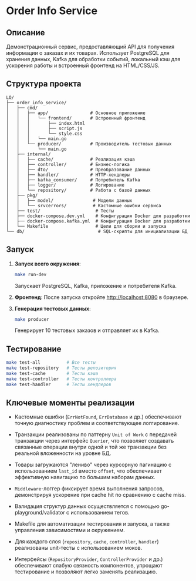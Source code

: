 # Order Info Service

## Описание
Демонстрационный сервис, предоставляющий API для получения информации о заказах и их товарах. Использует PostgreSQL для хранения данных, Kafka для обработки событий, локальный кэш для ускорения работы и встроенный фронтенд на HTML/CSS/JS.

## Структура проекта
```
LO/
├── order_info_service/
│   ├── cmd/
│   │   ├── app/                # Основное приложение
│   │   │   └── frontend/       # Встроенный фронтенд
│   │   │       ├── index.html
│   │   │       ├── script.js
│   │   │       └── style.css
│   │   │   └── main.go
│   │   └── producer/           # Производитель тестовых данных
│   │       └── main.go
│   ├── internal/
│   │   ├── cache/              # Реализация кэша
│   │   ├── controller/         # Бизнес-логика
│   │   ├── dto/                # Преобразование данных
│   │   ├── handler/            # HTTP-хендлеры
│   │   ├── kafka_consumer/     # Потребитель Kafka
│   │   ├── logger/             # Логирование
│   │   └── repository/         # Работа с базой данных
│   ├── pkg/
│   │   ├── model/               # Модели данных
│   │   └── srvcerrors/          # Кастомные ошибки сервиса
│   ├── test/                     # Тесты
│   ├── docker-compose.dev.yml    # Конфигурация Docker для разработки
│   ├── docker-compose.kafka.yml  # Конфигурация Docker для разработки
│   └── Makefile                  # Цели для сборки и запуска
└── db/                            # SQL-скрипты для инициализации БД

```

## Запуск
1. **Запуск всего окружения**:
   ```bash
   make run-dev
   ```
   Запускает PostgreSQL, Kafka, приложение и потребителя Kafka.

2. **Фронтенд**:
   После запуска откройте [http://localhost:8080](http://localhost:8080) в браузере.

3. **Генерация тестовых данных**:
   ```bash
   make producer
   ```
   Генерирует 10 тестовых заказов и отправляет их в Kafka.

## Тестирование
```bash
make test-all          # Все тесты
make test-repository   # Тесты репозитория
make test-cache        # Тесты кэша
make test-controller   # Тесты контроллера
make test-handler      # Тесты хендлеров
```

## Ключевые моменты реализации

- Кастомные ошибки (`ErrNotFound`, `ErrDatabase` и др.) обеспечивают точную диагностику проблем и соответствующее логгирование.

- Транзакции реализованы по паттерну `Unit of Work` с передачей транзакции через интерфейс `Querier`, что позволяет создавать связанные операции внутри одной и той же транзакции без реальной вложенности на уровне БД.

- Товары загружаются "лениво" через курсорную пагинацию с использованием `last_id` вместо `offset`, что обеспечивает эффективную навигацию по большим наборам данных.

- `Middleware`-логгер фиксирует время выполнения запросов, демонстрируя ускорение при cache hit по сравнению с cache miss.

- Валидация структур данных осуществляется с помощью go-playground/validator с использованием тегов.

- Makefile для автоматизации тестирования и запуска, а также управления зависимостями и окружением.

- Для каждого слоя (`repository`, `cache`, `controller`, `handler`) реализованы unit-тесты с использованием моков.

- Интерфейсы (`RepositoryProvider`, `ControllerProvider` и др.) обеспечивают слабую связность компонентов, упрощают тестирование и позволяют легко заменять реализацию.
